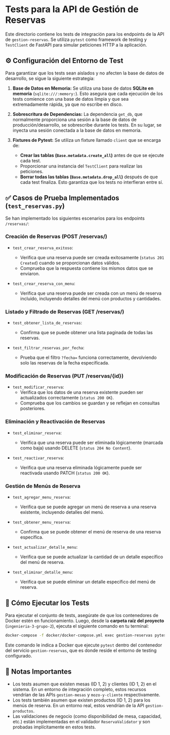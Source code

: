 # Tests para la API de Gestión de Reservas

Este directorio contiene los tests de integración para los endpoints de la API de `gestion-reservas`. Se utiliza `pytest` como framework de testing y `TestClient` de FastAPI para simular peticiones HTTP a la aplicación.

## ⚙️ Configuración del Entorno de Test

Para garantizar que los tests sean aislados y no afecten la base de datos de desarrollo, se sigue la siguiente estrategia:

1.  **Base de Datos en Memoria:** Se utiliza una base de datos **SQLite en memoria** (`sqlite:///:memory:`). Esto asegura que cada ejecución de los tests comience con una base de datos limpia y que sea extremadamente rápida, ya que no escribe en disco.

2.  **Sobrescritura de Dependencias:** La dependencia `get_db`, que normalmente proporciona una sesión a la base de datos de producción/desarrollo, se sobrescribe durante los tests. En su lugar, se inyecta una sesión conectada a la base de datos en memoria.

3.  **Fixtures de Pytest:** Se utiliza un fixture llamado `client` que se encarga de:
    -   **Crear las tablas (`Base.metadata.create_all`)** antes de que se ejecute cada test.
    -   Proporcionar una instancia del `TestClient` para realizar las peticiones.
    -   **Borrar todas las tablas (`Base.metadata.drop_all`)** después de que cada test finaliza. Esto garantiza que los tests no interfieran entre sí.

## ✅ Casos de Prueba Implementados (`test_reservas.py`)

Se han implementado los siguientes escenarios para los endpoints `/reservas/`:

### Creación de Reservas (POST /reservas/)

-   `test_crear_reserva_exitoso`:
    -   Verifica que una reserva puede ser creada exitosamente (`status 201 Created`) cuando se proporcionan datos válidos.
    -   Comprueba que la respuesta contiene los mismos datos que se enviaron.

-   `test_crear_reserva_con_menu`:
    -   Verifica que una reserva puede ser creada con un menú de reserva incluido, incluyendo detalles del menú con productos y cantidades.

### Listado y Filtrado de Reservas (GET /reservas/)

-   `test_obtener_lista_de_reservas`:
    -   Confirma que se puede obtener una lista paginada de todas las reservas.

-   `test_filtrar_reservas_por_fecha`:
    -   Prueba que el filtro `?fecha=` funciona correctamente, devolviendo solo las reservas de la fecha especificada.

### Modificación de Reservas (PUT /reservas/{id})

-   `test_modificar_reserva`:
    -   Verifica que los datos de una reserva existente pueden ser actualizados correctamente (`status 200 OK`).
    -   Comprueba que los cambios se guardan y se reflejan en consultas posteriores.

### Eliminación y Reactivación de Reservas

-   `test_eliminar_reserva`:
    -   Verifica que una reserva puede ser eliminada lógicamente (marcada como baja) usando DELETE (`status 204 No Content`).

-   `test_reactivar_reserva`:
    -   Verifica que una reserva eliminada lógicamente puede ser reactivada usando PATCH (`status 200 OK`).

### Gestión de Menús de Reserva

-   `test_agregar_menu_reserva`:
    -   Verifica que se puede agregar un menú de reserva a una reserva existente, incluyendo detalles del menú.

-   `test_obtener_menu_reserva`:
    -   Confirma que se puede obtener el menú de reserva de una reserva específica.

-   `test_actualizar_detalle_menu`:
    -   Verifica que se puede actualizar la cantidad de un detalle específico del menú de reserva.

-   `test_eliminar_detalle_menu`:
    -   Verifica que se puede eliminar un detalle específico del menú de reserva.

## 🚀 Cómo Ejecutar los Tests

Para ejecutar el conjunto de tests, asegúrate de que los contenedores de Docker estén en funcionamiento. Luego, desde la **carpeta raíz del proyecto** (`ingenieria-3-grupo-2`), ejecuta el siguiente comando en tu terminal:

```bash
docker-compose -f docker/docker-compose.yml exec gestion-reservas pytest
```

Este comando le indica a Docker que ejecute `pytest` dentro del contenedor del servicio `gestion-reservas`, que es donde reside el entorno de testing configurado.

## 📝 Notas Importantes

- Los tests asumen que existen mesas (ID 1, 2) y clientes (ID 1, 2) en el sistema. En un entorno de integración completo, estos recursos vendrían de las APIs `gestion-mesas` y `mozo-y-cliente` respectivamente.
- Los tests también asumen que existen productos (ID 1, 2) para los menús de reserva. En un entorno real, estos vendrían de la API `gestion-productos`.
- Las validaciones de negocio (como disponibilidad de mesa, capacidad, etc.) están implementadas en el validador `ReservaValidator` y son probadas implícitamente en estos tests.